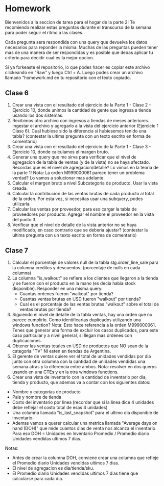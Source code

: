 # Homework

Bienvenidos a la seccion de tarea para el hogar de la parte 2! 
Te recomiendo realizar estas preguntas durante el transcurso de la semana para poder seguir el ritmo a las clases.

Cada pregunta sera respondida con una query que devuelva los datos necesarios para reponder la misma. Muchas de las preguntas pueden tener 
mas de una manera de ser respondidas y es posible que debas aplicar tu criterio para decidir cual es la mejor opcion. 

Si ya forkeaste el repositorio, lo que podes hacer es copiar este archivo clickeando en "Raw" y luego Ctrl + A. Luego podes crear un archivo llamado "homework.md en tu repositorio con el texto copiado.

## Clase 6

1. Crear una vista con el resultado del ejercicio de la Parte 1 - Clase 2 - Ejercicio 10, donde unimos la cantidad de gente que ingresa a tienda usando los dos sistemas. 
2. Recibimos otro archivo con ingresos a tiendas de meses anteriores. Ingestar el archivo y agregarlo a la vista del ejercicio anterior (Ejercicio 1 Clase 6). Cual hubiese sido la diferencia si hubiesemos tenido una tabla? (contestar la ultima pregunta con un texto escrito en forma de comentario)
3. Crear una vista con el resultado del ejercicio de la Parte 1 - Clase 3 - Ejercicio 10, donde calculamos el margen bruto.
5. Generar una query que me sirva para verificar que el nivel de agregacion de la tabla de ventas (y de la vista) no se haya afectado. Recordas que es el nivel de agregacion/detalle? Lo vimos en la teoria de la parte 1! Nota: La orden M999000061 parece tener un problema verdad? Lo vamos a solucionar mas adelante.
6. Calcular el margen bruto a nivel Subcategoria de producto. Usar la vista creada. 
7. Calcular la contribucion de las ventas brutas de cada producto al total de la orden. Por esta vez, si necesitas usar una subquery, podes utilizarla.
8. Calcular las ventas por proveedor, para eso cargar la tabla de proveedores por producto. Agregar el nombre el proveedor en la vista del punto 3. 
9. Verificar que el nivel de detalle de la vista anterior no se haya modificado, en caso contrario que se deberia ajustar? (contestar la ultima pregunta con un texto escrito en forma de comentario)


## Clase 7

1. Calcular el porcentaje de valores null de la tabla stg.order_line_sale para la columna creditos y descuentos. (porcentaje de nulls
en cada columna)
2. La columna "is_walkout" se refiere a los clientes que llegaron a la tienda y se fueron con el producto en la mano (es decia habia stock disponible). Responder en una misma query:
	- Cuantas ordenes fueron "walkout" por tienda?
	- Cuantas ventas brutas en USD fueron "walkout" por tienda?
	- Cual es el porcentaje de las ventas brutas "walkout" sobre el total de ventas brutas por tienda?
3. Siguiendo el nivel de detalle de la tabla ventas, hay una orden que no parece cumplirlo. Como identificarias duplicados utilizando una windows function? Nota: Esto hace referencia a la orden M999000061. Tenes que generar una forma de excluir los casos duplicados, para este caso particular y a nivel general, si llegan mas ordenes con duplicaciones. 
4. Obtener las ventas totales en USD de productos que NO sean de la categoria "TV" NI esten en tiendas de Argentina.
5. El gerente de ventas quiere ver el total de unidades vendidas por dia junto con otra columna con la cantidad de unidades vendidas una semana atras y la diferencia entre ambos. Nota: resolver en dos querys usando en una CTEs y en la otra windows functions.
6. Crear una vista de inventario con la cantidad de inventario por dia, tienda y producto, que ademas va a contar con los siguientes datos: 
  - Nombre y categorias de producto
  - Pais y nombre de tienda
  - Costo del inventario por linea (recordar que si la linea dice 4 unidades debe reflejar el costo total de esas 4 unidades)
  - Una columna llamada "is_last_snapshot" para el ultimo dia disponible de inventario. 
  - Ademas vamos a querer calcular una metrica llamada "Average days on hand (DOH)" que mide cuantos dias de venta nos alcanza el inventario. Para eso DOH = Unidades en Inventario Promedio / Promedio diario Unidades vendidas ultimos 7 dias. 

Notas:
 -  Antes de crear la columna DOH, conviene crear una columna que refleje el Promedio diario Unidades vendidas ultimos 7 dias.
 -  El nivel de agregacion es dia/tienda/sku.
 -  El Promedio diario Unidades vendidas ultimos 7 dias tiene que calcularse para cada dia.


